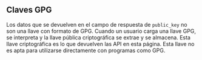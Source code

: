 ## Claves GPG

Los datos que se devuelven en el campo de respuesta de `public_key` no son una llave con formato de GPG. Cuando un usuario carga una llave GPG, se interpreta y la llave pública criptográfica se extrae y se almacena. Esta llave criptográfica es lo que devuelven las API en esta página. Esta llave no es apta para utilizarse directamente con programas como GPG.